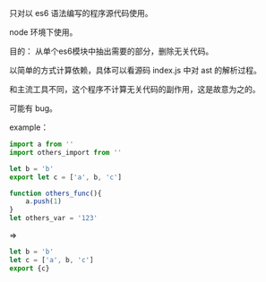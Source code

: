 只对以 es6 语法编写的程序源代码使用。

node 环境下使用。

目的： 从单个es6模块中抽出需要的部分，删除无关代码。

以简单的方式计算依赖，具体可以看源码 index.js 中对 ast 的解析过程。

和主流工具不同，这个程序不计算无关代码的副作用，这是故意为之的。

可能有 bug。

example：

```javascript
import a from ''
import others_import from ''

let b = 'b'
export let c = ['a', b, 'c']

function others_func(){
    a.push(1)
}
let others_var = '123'
```

=>

```javascript
let b = 'b'
let c = ['a', b, 'c']
export {c}
```